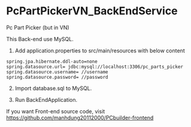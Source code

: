 # PcPartPickerVN_BackEndService
Pc Part Picker (but in VN)

This Back-end use MySQL.

1. Add application.properties to src/main/resources with below content

```
spring.jpa.hibernate.ddl-auto=none
spring.datasource.url= jdbc:mysql://localhost:3306/pc_parts_picker
spring.datasource.username= //username
spring.datasource.password= //password 
```

2. Import database.sql to MySQL.

3. Run BackEndApplication.

If you want Front-end source code, visit https://github.com/manhdung20112000/PCbuilder-frontend
